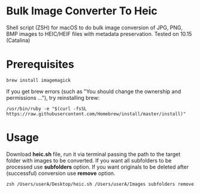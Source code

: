 # Bulk Image Converter To Heic
Shell script (ZSH) for macOS to do bulk image conversion of JPG, PNG, BMP images to HEIC/HEIF files with metadata preservation. Tested on 10.15 (Catalina)

# Prerequisites
```
brew install imagemagick
```
If you get brew errors (such as "You should change the ownership and permissions ..."), try reinstalling brew:
```
/usr/bin/ruby -e "$(curl -fsSL https://raw.githubusercontent.com/Homebrew/install/master/install)"
```

# Usage

Download **heic.sh** file, run it via terminal passing the path to the target folder with images to be converted. 
If you want all subfolders to be processed use **subfolders** option. 
If you want originals to be deleted after (successful) conversion use **remove** option.
```
zsh /Users/userA/Desktop/heic.sh /Users/userA/Images subfolders remove
```
